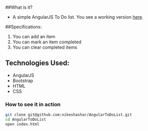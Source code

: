 

##What is it?
+ A simple AngularJS To Do list. You see a working version [here](http://aqueous-forest-4811.herokuapp.com/).

##Specifications:

1. You can add an item
2. You can mark an item completed
3. You can clear completed items

## Technologies Used:

  + AngularJS
  + Bootstrap
  + HTML
  + CSS
  

### How to see it in action


```sh
git clone git@github.com:nikeshashar/AngularToDoList.git
cd AngularToDoList
open index.html
```
